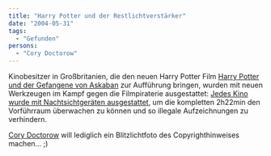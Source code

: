 ```yaml
---
title: "Harry Potter und der Restlichtverstärker"
date: "2004-05-31"
tags:
  - "Gefunden"
persons:
  - "Cory Doctorow"
---
```


Kinobesitzer in Großbritanien, die den neuen Harry Potter Film [Harry Potter und der Gefangene von Askaban](http://imdb.com/title/tt0304141/) zur Aufführung bringen, wurden mit neuen Werkzeugen im Kampf gegen die Filmpiraterie ausgestattet: [Jedes Kino wurde mit Nachtsichtgeräten ausgestattet](http://www.guardian.co.uk/uk_news/story/0,3604,1228203,00.html), um die kompletten 2h22min den Vorführraum überwachen zu können und so illegale Aufzeichnungen zu verhindern.

[Cory Doctorow](http://www.boingboing.net/2004/05/31/harry_potter_cinemas.html) will lediglich ein Blitzlichtfoto des Copyrighthinweises machen… ;)
